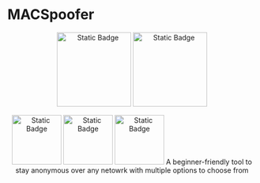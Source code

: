 # MACSpoofer
<p align = "center">
  <img alt="Static Badge" heigth="150px" width="150px" src="https://img.shields.io/badge/VERSION-1.0.0.1-cyan?style=flat-square">
  <img alt="Static Badge" heigth="150px" width="150px" src="https://img.shields.io/badge/LINCENSE-v3.0-RED?style=flat-square">
</p>
<p align = "center">
  <img alt="Static Badge" heigth="100px" width="100px" src="https://img.shields.io/badge/AUTHOR-SECURE%20SCHOLAR-red?style=flat-square">
  <img alt="Static Badge" heigth="100px" width="100px" src="https://img.shields.io/badge/OPEN%20SOURCE-YES-green?style=flat-square">
  <img alt="Static Badge" heigth="100px" width="100px" src="https://img.shields.io/badge/WRITTEN%20IN%20PYTHON-YES-cyan?style=flat-square">
  A beginner-friendly tool to stay anonymous over any netowrk with multiple options to choose from
</p>
